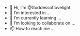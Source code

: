 - 👋 Hi, I’m @Goddessoflovelight
- 👀 I’m interested in ...
- 🌱 I’m currently learning ...
- 💞️ I’m looking to collaborate on ...
- 📫 How to reach me ...

<!---
Goddessoflovelight/Goddessoflovelight is a ✨ special ✨ repository because its `README.md` (this file) appears on your GitHub profile.
You can click the Preview link to take a look at your changes.
--->
